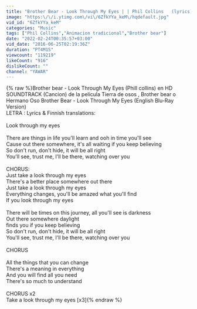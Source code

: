 ```yaml
---
title: "Brother Bear - Look Through My Eyes | | Phil Collins   (lyrics)"
image: "https:\/\/i.ytimg.com\/vi\/6ZfkYYa_keM\/hqdefault.jpg"
vid_id: "6ZfkYYa_keM"
categories: "Music"
tags: ["Phil Collins","Animacion tradicional","Brother bear"]
date: "2022-02-24T00:35:57+03:00"
vid_date: "2016-06-25T02:19:36Z"
duration: "PT4M1S"
viewcount: "119219"
likeCount: "916"
dislikeCount: ""
channel: "YAWAR"
---
```

{% raw %}Brother bear  -  Look Through My Eyes  (Phill collins) en HD <br />SOUNDTRACK (Cancion) de la pelicula Tierra de osos , Brother bear o Hermano Oso Brother Bear -  Look Through My Eyes (English Blu-Ray Version)<br />LETRA : Lyrics &amp; Finnish translations:<br /><br />Look through my eyes<br /><br />There are things in life you'll learn and ooh in time you'll see<br />Cause out there somewhere, it's all waiting if you keep believing<br />So don't run, don't hide, it will be all right<br />You'll see, trust me, I'll be there, watching over you<br /><br />CHORUS:<br />Just take a look through my eyes<br />There's a better place somewhere out there<br />Just take a look through my eyes<br />Everything changes, you'll be amazed what you'll find<br />If you look through my eyes<br /><br />There will be times on this journey, all you'll see is darkness<br />Out there somewhere daylight <br />finds you if you keep believing<br />So don't run, don't hide, it will be all right<br />You'll see, trust me, I'll be there, watching over you<br /><br />CHORUS<br /><br />All the things that you can change<br />There's a meaning in everything<br />And you will find all you need<br />There's so much to understand<br /><br />CHORUS x2<br />Take a look through my eyes [x3]{% endraw %}
